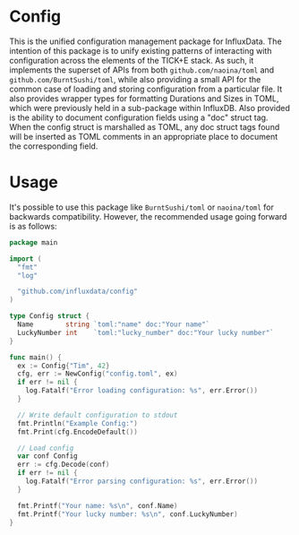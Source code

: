 Config
======

This is the unified configuration management package for InfluxData. The
intention of this package is to unify existing patterns of interacting with
configuration across the elements of the TICK+E stack. As such, it implements
the superset of APIs from both `github.com/naoina/toml` and
`github.com/BurntSushi/toml`, while also providing a small API for the common
case of loading and storing configuration from a particular file. It also
provides wrapper types for formatting Durations and Sizes in TOML, which were
previously held in a sub-package within InfluxDB. Also provided is the ability
to document configuration fields using a "doc" struct tag. When the config
struct is marshalled as TOML, any doc struct tags found will be inserted as
TOML comments in an appropriate place to document the corresponding field.

Usage
=====

It's possible to use this package like `BurntSushi/toml` or `naoina/toml` for
backwards compatibility. However, the recommended usage going forward is as
follows:

```go
package main

import (
  "fmt"
  "log"

  "github.com/influxdata/config"
)

type Config struct {
  Name        string `toml:"name" doc:"Your name"`
  LuckyNumber int    `toml:"lucky_number" doc:"Your lucky number"`
}

func main() {
  ex := Config{"Tim", 42}
  cfg, err := NewConfig("config.toml", ex)
  if err != nil {
    log.Fatalf("Error loading configuration: %s", err.Error())
  }

  // Write default configuration to stdout
  fmt.Println("Example Config:")
  fmt.Print(cfg.EncodeDefault())

  // Load config
  var conf Config
  err := cfg.Decode(conf)
  if err != nil {
    log.Fatalf("Error parsing configuration: %s", err.Error())
  }

  fmt.Printf("Your name: %s\n", conf.Name)
  fmt.Printf("Your lucky number: %s\n", conf.LuckyNumber)
}
```
